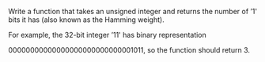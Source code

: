 Write a function that takes an unsigned integer and returns the number of ’1' bits it has (also known as the Hamming weight).

For example, the 32-bit integer ’11' has binary representation 

00000000000000000000000000001011, so the function should return 3.